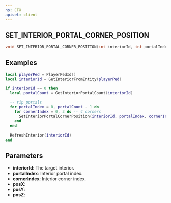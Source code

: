 ```yaml
---
ns: CFX
apiset: client
---
```

## SET_INTERIOR_PORTAL_CORNER_POSITION

```c
void SET_INTERIOR_PORTAL_CORNER_POSITION(int interiorId, int portalIndex, int cornerIndex, float posX, float posY, float posZ);
```

## Examples

```lua
local playerPed = PlayerPedId()
local interiorId = GetInteriorFromEntity(playerPed)

if interiorId ~= 0 then
  local portalCount = GetInteriorPortalCount(interiorId)

  -- rip portals
  for portalIndex = 0, portalCount - 1 do
    for cornerIndex = 0, 3 do -- 4 corners
      SetInteriorPortalCornerPosition(interiorId, portalIndex, cornerIndex, 0.0, 0.0, 0.0)
    end
  end
  
  RefreshInterior(interiorId)
end
```

## Parameters
* **interiorId**: The target interior.
* **portalIndex**: Interior portal index.
* **cornerIndex**: Interior corner index.
* **posX**:
* **posY**:
* **posZ**:
